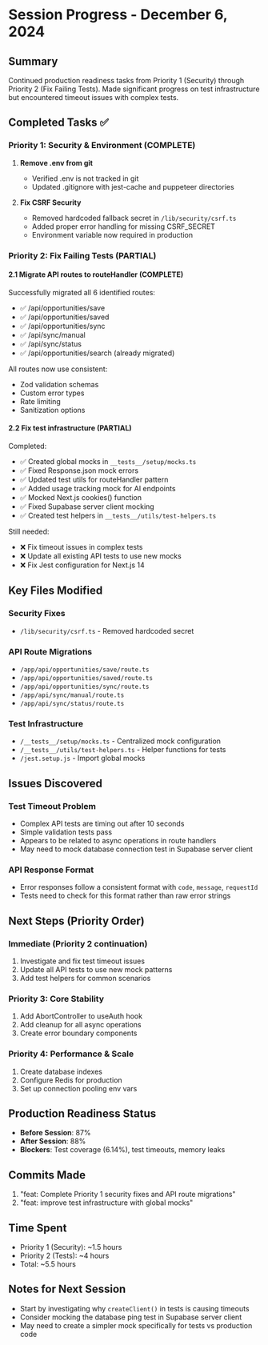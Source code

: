 # Session Progress - December 6, 2024

## Summary
Continued production readiness tasks from Priority 1 (Security) through Priority 2 (Fix Failing Tests). Made significant progress on test infrastructure but encountered timeout issues with complex tests.

## Completed Tasks ✅

### Priority 1: Security & Environment (COMPLETE)
1. **Remove .env from git** 
   - Verified .env is not tracked in git
   - Updated .gitignore with jest-cache and puppeteer directories

2. **Fix CSRF Security**
   - Removed hardcoded fallback secret in `/lib/security/csrf.ts`
   - Added proper error handling for missing CSRF_SECRET
   - Environment variable now required in production

### Priority 2: Fix Failing Tests (PARTIAL)

#### 2.1 Migrate API routes to routeHandler (COMPLETE)
Successfully migrated all 6 identified routes:
- ✅ /api/opportunities/save
- ✅ /api/opportunities/saved  
- ✅ /api/opportunities/sync
- ✅ /api/sync/manual
- ✅ /api/sync/status
- ✅ /api/opportunities/search (already migrated)

All routes now use consistent:
- Zod validation schemas
- Custom error types
- Rate limiting
- Sanitization options

#### 2.2 Fix test infrastructure (PARTIAL)
Completed:
- ✅ Created global mocks in `__tests__/setup/mocks.ts`
- ✅ Fixed Response.json mock errors
- ✅ Updated test utils for routeHandler pattern
- ✅ Added usage tracking mock for AI endpoints
- ✅ Mocked Next.js cookies() function
- ✅ Fixed Supabase server client mocking
- ✅ Created test helpers in `__tests__/utils/test-helpers.ts`

Still needed:
- ❌ Fix timeout issues in complex tests
- ❌ Update all existing API tests to use new mocks
- ❌ Fix Jest configuration for Next.js 14

## Key Files Modified

### Security Fixes
- `/lib/security/csrf.ts` - Removed hardcoded secret

### API Route Migrations
- `/app/api/opportunities/save/route.ts`
- `/app/api/opportunities/saved/route.ts`
- `/app/api/opportunities/sync/route.ts`
- `/app/api/sync/manual/route.ts`
- `/app/api/sync/status/route.ts`

### Test Infrastructure
- `/__tests__/setup/mocks.ts` - Centralized mock configuration
- `/__tests__/utils/test-helpers.ts` - Helper functions for tests
- `/jest.setup.js` - Import global mocks

## Issues Discovered

### Test Timeout Problem
- Complex API tests are timing out after 10 seconds
- Simple validation tests pass
- Appears to be related to async operations in route handlers
- May need to mock database connection test in Supabase server client

### API Response Format
- Error responses follow a consistent format with `code`, `message`, `requestId`
- Tests need to check for this format rather than raw error strings

## Next Steps (Priority Order)

### Immediate (Priority 2 continuation)
1. Investigate and fix test timeout issues
2. Update all API tests to use new mock patterns
3. Add test helpers for common scenarios

### Priority 3: Core Stability
1. Add AbortController to useAuth hook
2. Add cleanup for all async operations  
3. Create error boundary components

### Priority 4: Performance & Scale
1. Create database indexes
2. Configure Redis for production
3. Set up connection pooling env vars

## Production Readiness Status
- **Before Session**: 87%
- **After Session**: 88%
- **Blockers**: Test coverage (6.14%), test timeouts, memory leaks

## Commits Made
1. "feat: Complete Priority 1 security fixes and API route migrations"
2. "feat: improve test infrastructure with global mocks"

## Time Spent
- Priority 1 (Security): ~1.5 hours
- Priority 2 (Tests): ~4 hours
- Total: ~5.5 hours

## Notes for Next Session
- Start by investigating why `createClient()` in tests is causing timeouts
- Consider mocking the database ping test in Supabase server client
- May need to create a simpler mock specifically for tests vs production code